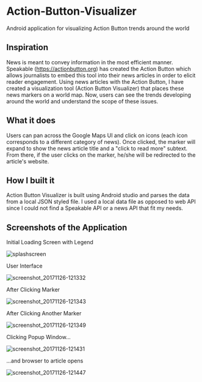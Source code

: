 # Action-Button-Visualizer
Android application for visualizing Action Button trends around the world

## Inspiration

News is meant to convey information in the most efficient manner. Speakable (https://actionbutton.org) has created the Action Button which allows journalists to embed this tool into their news articles in order to elicit reader engagement. Using news articles with the Action Button, I have created a visualization tool (Action Button Visualizer) that places these news markers on a world map. Now, users can see the trends developing around the world and understand the scope of these issues.

## What it does

Users can pan across the Google Maps UI and click on icons (each icon corresponds to a different category of news). Once clicked, the marker will expand to show the news article title and a "click to read more" subtext. From there, if the user clicks on the marker, he/she will be redirected to the article's website.

## How I built it

Action Button Visualizer is built using Android studio and parses the data from a local JSON styled file. I used a local data file as opposed to web API since I could not find a Speakable API or a news API that fit my needs.

## Screenshots of the Application

Initial Loading Screen with Legend

![splashscreen](https://user-images.githubusercontent.com/23304836/33244297-b8071dd6-d2c2-11e7-8e8b-a03d3f5f1adb.png)

User Interface

![screenshot_20171126-121332](https://user-images.githubusercontent.com/23304836/33244325-216f086a-d2c3-11e7-8259-56f18d3b86f9.png)

After Clicking Marker

![screenshot_20171126-121343](https://user-images.githubusercontent.com/23304836/33244329-2bd0b952-d2c3-11e7-8a47-5de2418688d5.png)

After Clicking Another Marker

![screenshot_20171126-121349](https://user-images.githubusercontent.com/23304836/33244330-347aed20-d2c3-11e7-9c75-cd35207a167d.png)

Clicking Popup Window...

![screenshot_20171126-121431](https://user-images.githubusercontent.com/23304836/33244332-38409fe0-d2c3-11e7-9271-7c58de827070.png)

...and browser to article opens

![screenshot_20171126-121447](https://user-images.githubusercontent.com/23304836/33244334-3c555d3c-d2c3-11e7-9376-53a36b79bfd7.png)
